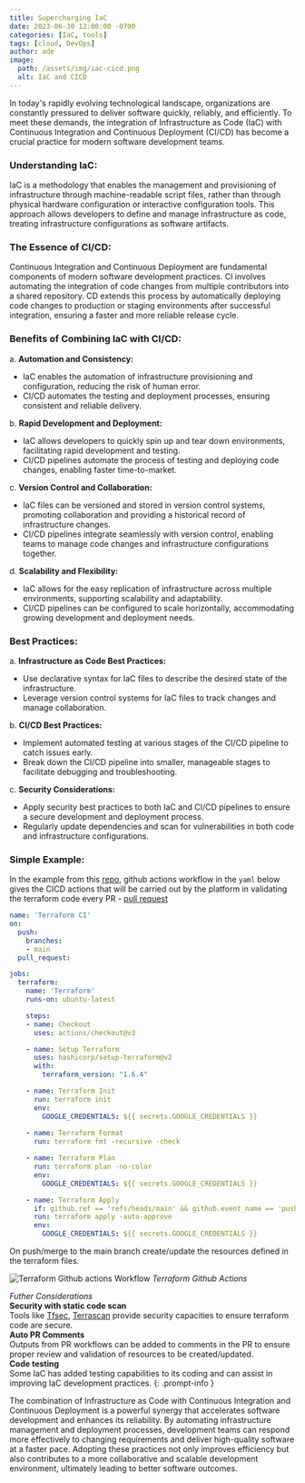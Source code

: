 ```yaml
---
title: Supercharging IaC
date: 2023-06-30 12:00:00 -0700
categories: [IaC, tools]
tags: [cloud, DevOps]
author: ade
image:
  path: /assets/img/iac-cicd.png
  alt: IaC and CICD
---
```


In today's rapidly evolving technological landscape, organizations are constantly pressured to deliver software quickly, reliably, and efficiently. To meet these demands, the integration of Infrastructure as Code (IaC) with Continuous Integration and Continuous Deployment (CI/CD) has become a crucial practice for modern software development teams.

### Understanding IaC:

IaC is a methodology that enables the management and provisioning of infrastructure through machine-readable script files, rather than through physical hardware configuration or interactive configuration tools. This approach allows developers to define and manage infrastructure as code, treating infrastructure configurations as software artifacts.

### The Essence of CI/CD:

Continuous Integration and Continuous Deployment are fundamental components of modern software development practices. CI involves automating the integration of code changes from multiple contributors into a shared repository. CD extends this process by automatically deploying code changes to production or staging environments after successful integration, ensuring a faster and more reliable release cycle.

### Benefits of Combining IaC with CI/CD:

a. **Automation and Consistency:**
   - IaC enables the automation of infrastructure provisioning and configuration, reducing the risk of human error.
   - CI/CD automates the testing and deployment processes, ensuring consistent and reliable delivery.

b. **Rapid Development and Deployment:**
   - IaC allows developers to quickly spin up and tear down environments, facilitating rapid development and testing.
   - CI/CD pipelines automate the process of testing and deploying code changes, enabling faster time-to-market.

c. **Version Control and Collaboration:**
   - IaC files can be versioned and stored in version control systems, promoting collaboration and providing a historical record of infrastructure changes.
   - CI/CD pipelines integrate seamlessly with version control, enabling teams to manage code changes and infrastructure configurations together.

d. **Scalability and Flexibility:**
   - IaC allows for the easy replication of infrastructure across multiple environments, supporting scalability and adaptability.
   - CI/CD pipelines can be configured to scale horizontally, accommodating growing development and deployment needs.

### Best Practices:

a. **Infrastructure as Code Best Practices:**
   - Use declarative syntax for IaC files to describe the desired state of the infrastructure.
   - Leverage version control systems for IaC files to track changes and manage collaboration.

b. **CI/CD Best Practices:**
   - Implement automated testing at various stages of the CI/CD pipeline to catch issues early.
   - Break down the CI/CD pipeline into smaller, manageable stages to facilitate debugging and troubleshooting.

c. **Security Considerations:**
   - Apply security best practices to both IaC and CI/CD pipelines to ensure a secure development and deployment process.
   - Regularly update dependencies and scan for vulnerabilities in both code and infrastructure configurations.

### Simple Example:
In the example from this [repo](https://github.com/adekoyadapo/simple-terraform-workflow), github actions workflow in the `yaml` below gives the CICD actions that will be carried out by the platform in validating the terraform code every PR - [pull request](https://docs.github.com/en/pull-requests/collaborating-with-pull-requests/proposing-changes-to-your-work-with-pull-requests/about-pull-requests) 
```yaml
name: 'Terraform CI'
on:
  push:
    branches:
    - main
  pull_request:

jobs:
  terraform:
    name: 'Terraform'
    runs-on: ubuntu-latest

    steps:
    - name: Checkout
      uses: actions/checkout@v3

    - name: Setup Terraform
      uses: hashicorp/setup-terraform@v2
      with:
        terraform_version: "1.6.4"

    - name: Terraform Init
      run: terraform init
      env:
        GOOGLE_CREDENTIALS: ${{ secrets.GOOGLE_CREDENTIALS }}
    
    - name: Terraform Format
      run: terraform fmt -recursive -check

    - name: Terraform Plan
      run: terraform plan -no-color
      env:
        GOOGLE_CREDENTIALS: ${{ secrets.GOOGLE_CREDENTIALS }}

    - name: Terraform Apply
      if: github.ref == 'refs/heads/main' && github.event_name == 'push'
      run: terraform apply -auto-approve
      env:
        GOOGLE_CREDENTIALS: ${{ secrets.GOOGLE_CREDENTIALS }}
```
On push/merge to the main branch create/update the resources defined in the terraform files.

![Terraform Github actions Workflow](../../assets/img/terraform-workflow.png)
_Terraform Github Actions_

>
_Futher Considerations_<br>
**Security with static code scan**<br>
Tools like [Tfsec](https://github.com/aquasecurity/tfsec), [Terrascan](https://runterrascan.io/) provide security capacities to ensure terraform code are secure.<br>
**Auto PR Comments**<br>
Outputs from PR workflows can be added to comments in the PR to ensure proper review and validation of resources to be created/updated.<br>
**Code testing**<br>
Some IaC has added testing capabilities to its coding and can assist in improving IaC development practices.
{: .prompt-info }

The combination of Infrastructure as Code with Continuous Integration and Continuous Deployment is a powerful synergy that accelerates software development and enhances its reliability. By automating infrastructure management and deployment processes, development teams can respond more effectively to changing requirements and deliver high-quality software at a faster pace. Adopting these practices not only improves efficiency but also contributes to a more collaborative and scalable development environment, ultimately leading to better software outcomes.